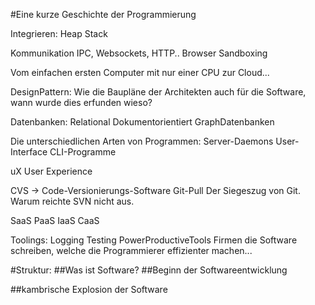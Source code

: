 #Eine kurze Geschichte der Programmierung

Integrieren:
Heap Stack

Kommunikation
IPC, Websockets, HTTP..
Browser Sandboxing

Vom einfachen ersten Computer mit nur einer CPU zur Cloud...


DesignPattern: Wie die Baupläne der Architekten auch für die Software, wann wurde dies erfunden wieso?

Datenbanken:
Relational
Dokumentorientiert
GraphDatenbanken


Die unterschiedlichen Arten von Programmen:
Server-Daemons
User-Interface
CLI-Programme

uX User Experience


CVS -> Code-Versionierungs-Software
Git-Pull
Der Siegeszug von Git. Warum reichte SVN nicht aus.

SaaS PaaS IaaS CaaS

Toolings:
Logging
Testing
PowerProductiveTools Firmen die Software schreiben, welche die Programmierer effizienter machen...

#Struktur:
##Was ist Software?
##Beginn der Softwareentwicklung

##kambrische Explosion der Software

